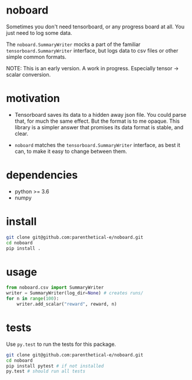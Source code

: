 # noboard
Sometimes you don't need tensorboard, or any progress board at all. You just need to log some data.

The `noboard.SummaryWriter` mocks a part of the familiar `tensorboard.SummaryWriter` interface, but logs data to csv files or other simple common formats. 

NOTE: This is an early version. A work in progress. Especially tensor -> scalar conversion.

# motivation
- Tensorboard saves its data to a hidden away json file. You could parse that, for much the same effect. But the format is to me opaque. This library is a simpler answer that promises its data format is stable, and clear. 

- `noboard` matches the `tensorboard.SummaryWriter` interface, as best it can, to make it easy to change between them.

# dependencies
- python >= 3.6
- numpy

# install
```bash
git clone git@github.com:parenthetical-e/noboard.git
cd noboard
pip install .
```
    
# usage
```python
from noboard.csv import SummaryWriter
writer = SummaryWriter(log_dir=None) # creates runs/
for n in range(100):
    writer.add_scalar("reward", reward, n)
```

# tests
Use `py.test` to run the tests for this package. 
```bash
git clone git@github.com:parenthetical-e/noboard.git
cd noboard
pip install pytest # if not installed
py.test # should run all tests
```
